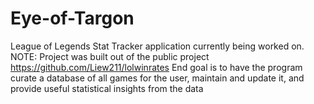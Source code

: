 # Eye-of-Targon
League of Legends Stat Tracker application currently being worked on. 
NOTE: Project was built out of the public project https://github.com/Liew211/lolwinrates
End goal is to have the program curate a database of all games for the user, maintain and update it, and provide useful statistical insights from the data

